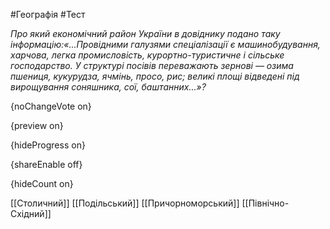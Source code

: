 #Географія #Тест

*Про який економічний район України в довіднику подано таку інформацію:«...Провідними  галузями спеціалізації є машинобудування, харчова, легка промисловість,  курортно-туристичне і сільське господарство. У структурі посівів  переважають зернові — озима пшениця, кукурудза, ячмінь, просо, рис;  великі площі відведені під вирощування соняшника, сої, баштанних...»?*

{noChangeVote on}

{preview on}

{hideProgress on}

{shareEnable off}

{hideCount on}

[[Столичний]]
[[Подільський]]
[[Причорноморський]]
[[Північно-Східний]]
